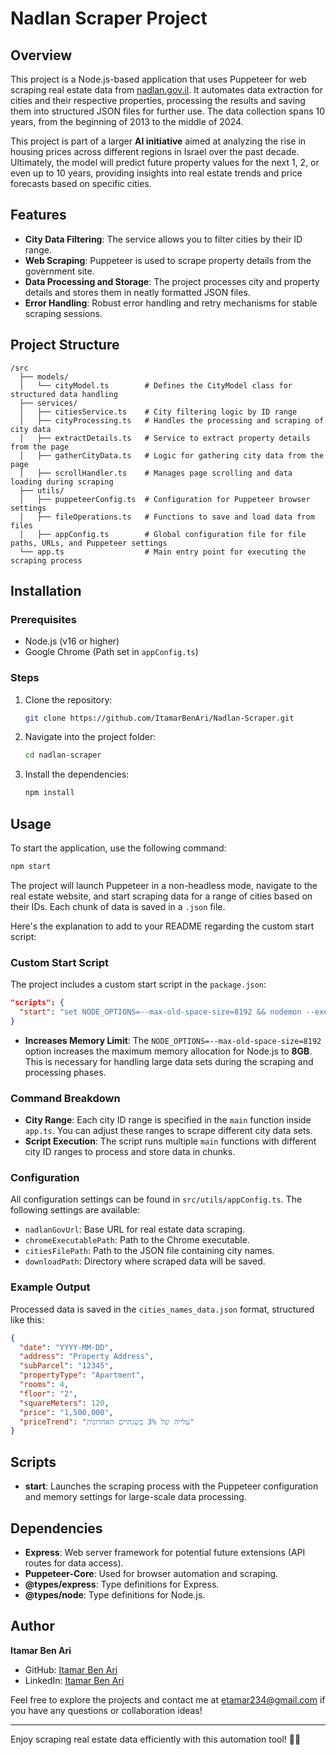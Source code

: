 # Nadlan Scraper Project

## Overview

This project is a Node.js-based application that uses Puppeteer for web scraping real estate data from [nadlan.gov.il](https://www.nadlan.gov.il/). It automates data extraction for cities and their respective properties, processing the results and saving them into structured JSON files for further use. The data collection spans 10 years, from the beginning of 2013 to the middle of 2024.

This project is part of a larger **AI initiative** aimed at analyzing the rise in housing prices across different regions in Israel over the past decade. Ultimately, the model will predict future property values for the next 1, 2, or even up to 10 years, providing insights into real estate trends and price forecasts based on specific cities.

## Features
- **City Data Filtering**: The service allows you to filter cities by their ID range.
- **Web Scraping**: Puppeteer is used to scrape property details from the government site.
- **Data Processing and Storage**: The project processes city and property details and stores them in neatly formatted JSON files.
- **Error Handling**: Robust error handling and retry mechanisms for stable scraping sessions.

## Project Structure

```
/src
  ├── models/
  │   └── cityModel.ts        # Defines the CityModel class for structured data handling
  ├── services/
  │   ├── citiesService.ts    # City filtering logic by ID range
  │   ├── cityProcessing.ts   # Handles the processing and scraping of city data
  │   ├── extractDetails.ts   # Service to extract property details from the page
  │   ├── gatherCityData.ts   # Logic for gathering city data from the page
  │   ├── scrollHandler.ts    # Manages page scrolling and data loading during scraping
  ├── utils/
  │   ├── puppeteerConfig.ts  # Configuration for Puppeteer browser settings
  │   ├── fileOperations.ts   # Functions to save and load data from files
  │   ├── appConfig.ts        # Global configuration file for file paths, URLs, and Puppeteer settings
  └── app.ts                  # Main entry point for executing the scraping process
```

## Installation

### Prerequisites
- Node.js (v16 or higher)
- Google Chrome (Path set in `appConfig.ts`)

### Steps
1. Clone the repository:
   ```bash
   git clone https://github.com/ItamarBenAri/Nadlan-Scraper.git
   ```
2. Navigate into the project folder:
   ```bash
   cd nadlan-scraper
   ```
3. Install the dependencies:
   ```bash
   npm install
   ```

## Usage

To start the application, use the following command:
```bash
npm start
```
The project will launch Puppeteer in a non-headless mode, navigate to the real estate website, and start scraping data for a range of cities based on their IDs. Each chunk of data is saved in a `.json` file.

Here's the explanation to add to your README regarding the custom start script:

### Custom Start Script

The project includes a custom start script in the `package.json`:

```json
"scripts": {
  "start": "set NODE_OPTIONS=--max-old-space-size=8192 && nodemon --exec ts-node src/app.ts --quiet"
}
```
- **Increases Memory Limit**: The `NODE_OPTIONS=--max-old-space-size=8192` option increases the maximum memory allocation for Node.js to **8GB**. This is necessary for handling large data sets during the scraping and processing phases.

### Command Breakdown

- **City Range**: Each city ID range is specified in the `main` function inside `app.ts`. You can adjust these ranges to scrape different city data sets.
- **Script Execution**: The script runs multiple `main` functions with different city ID ranges to process and store data in chunks.

### Configuration

All configuration settings can be found in `src/utils/appConfig.ts`. The following settings are available:
- `nadlanGovUrl`: Base URL for real estate data scraping.
- `chromeExecutablePath`: Path to the Chrome executable.
- `citiesFilePath`: Path to the JSON file containing city names.
- `downloadPath`: Directory where scraped data will be saved.

### Example Output

Processed data is saved in the `cities_names_data.json` format, structured like this:
```json
{
  "date": "YYYY-MM-DD",
  "address": "Property Address",
  "subParcel": "12345",
  "propertyType": "Apartment",
  "rooms": 4,
  "floor": "2",
  "squareMeters": 120,
  "price": "1,500,000",
  "priceTrend": "עלייה של 3% בשנתיים האחרונות"
}
```

## Scripts

- **start**: Launches the scraping process with the Puppeteer configuration and memory settings for large-scale data processing.

## Dependencies

- **Express**: Web server framework for potential future extensions (API routes for data access).
- **Puppeteer-Core**: Used for browser automation and scraping.
- **@types/express**: Type definitions for Express.
- **@types/node**: Type definitions for Node.js.

## Author

**Itamar Ben Ari**
- GitHub: [Itamar Ben Ari](https://github.com/ItamarBenAri)
- LinkedIn: [Itamar Ben Ari](https://www.linkedin.com/in/itamar-ben-ari-69678b28b/)

Feel free to explore the projects and contact me at [etamar234@gmail.com](mailto:etamar234@gmail.com) if you have any questions or collaboration ideas!

---

Enjoy scraping real estate data efficiently with this automation tool! 👨‍💻
